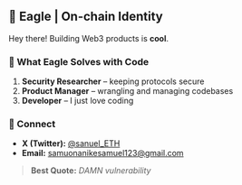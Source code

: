 ## 🦅 Eagle | On-chain Identity

Hey there! Building Web3 products is **cool**.

### 🔧 What Eagle Solves with Code
1. **Security Researcher** – keeping  protocols secure  
2. **Product Manager** – wrangling and managing codebases  
3. **Developer** – I just love coding  

### 🤝 Connect
- **X (Twitter):** [@sanuel_ETH](https://x.com/sanuel_ETH)  
- **Email:** samuonanikesamuel123@gmail.com  

> **Best Quote:** *DAMN vulnerability*









